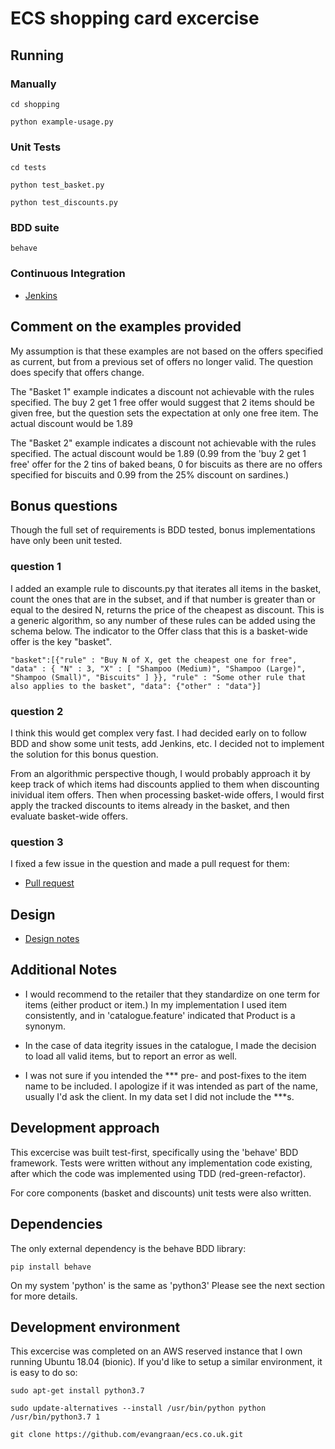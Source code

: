 # ECS shopping card excercise

## Running

### Manually

`cd shopping`

`python example-usage.py`

### Unit Tests

`cd tests`

`python test_basket.py`

`python test_discounts.py`

### BDD suite

`behave`

### Continuous Integration

* [Jenkins](jenkins.md)


## Comment on the examples provided

My assumption is that these examples are not based on the offers specified as current, but from a previous set of offers no longer valid. The question does specify that offers change.

The "Basket 1" example indicates a discount not achievable with the rules specified. The buy 2 get 1 free offer would suggest that 2 items should be given free, but the question sets the expectation at only one free item. The actual discount would be 1.89

The "Basket 2" example indicates a discount not achievable with the rules specified. The actual discount would be 1.89 (0.99 from the 'buy 2 get 1 free' offer for the 2 tins of baked beans, 0 for biscuits as there are no offers specified for biscuits and 0.99 from the 25% discount on sardines.)

## Bonus questions

Though the full set of requirements is BDD tested, bonus implementations have only been unit tested.

### question 1
I added an example rule to discounts.py that iterates all items in the basket, count the ones that are in the subset, and if that number is greater than or equal to the desired N, returns the price of the cheapest as discount. This is a generic algorithm, so any number of these rules can be added using the schema below. The indicator to the Offer class that this is a basket-wide offer is the key "basket".

`"basket":[{"rule" : "Buy N of X, get the cheapest one for free", "data" : { "N" : 3, "X" : [ "Shampoo (Medium)", "Shampoo (Large)", "Shampoo (Small)", "Biscuits" ] }}, "rule" : "Some other rule that also applies to the basket", "data": {"other" : "data"}]`

### question 2
I think this would get complex very fast. I had decided early on to follow BDD and show some unit tests, add Jenkins, etc. I decided not to implement the solution for this bonus question.

From an algorithmic perspective though, I would probably approach it by keep track of which items had discounts applied to them when discounting inividual item offers. Then when processing basket-wide offers, I would first apply the tracked discounts to items already in the basket, and then evaluate basket-wide offers.

### question 3
I fixed a few issue in the question and made a pull request for them:

* [Pull request](https://github.com/ecs-cx/cx-interview-questions/pull/3)

## Design

* [Design notes](design.md)

## Additional Notes

* I would recommend to the retailer that they standardize on one term for items (either product or item.) In my implementation I used item consistently, and in 'catalogue.feature' indicated that Product is a synonym.

* In the case of data itegrity issues in the catalogue, I made the decision to load all valid items, but to report an error as well.

* I was not sure if you intended the *** pre- and post-fixes to the item name to be included. I apologize if it was intended as part of the name, usually I'd ask the client. In my data set I did not include the ***s.

## Development approach

This excercise was built test-first, specifically using the 'behave' BDD framework. Tests were written without any implementation code existing, after which the code was implemented using TDD (red-green-refactor).

For core components (basket and discounts) unit tests were also written.

## Dependencies

The only external dependency is the behave BDD library:

`pip install behave`

On my system 'python' is the same as 'python3' Please see the next section for more details.

## Development environment

This excercise was completed on an AWS reserved instance that I own running Ubuntu 18.04 (bionic). If you'd like to setup a similar environment, it is easy to do so:

`sudo apt-get install python3.7`

`sudo update-alternatives --install /usr/bin/python python /usr/bin/python3.7 1`

`git clone https://github.com/evangraan/ecs.co.uk.git`
